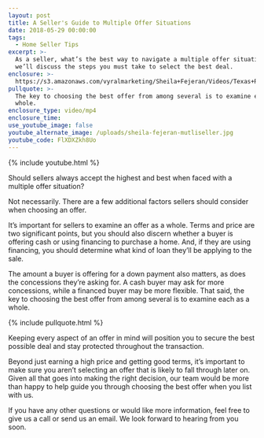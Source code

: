 ```yaml
---
layout: post
title: A Seller's Guide to Multiple Offer Situations
date: 2018-05-29 00:00:00
tags:
  - Home Seller Tips
excerpt: >-
  As a seller, what’s the best way to navigate a multiple offer situation? Today
  we’ll discuss the steps you must take to select the best deal.
enclosure: >-
  https://s3.amazonaws.com/vyralmarketing/Sheila+Fejeran/Videos/Texas+Real+Estate+Pro-+Multiple+Offer+as+a+Seller.mp4
pullquote: >-
  The key to choosing the best offer from among several is to examine each as a
  whole.
enclosure_type: video/mp4
enclosure_time:
use_youtube_image: false
youtube_alternate_image: /uploads/sheila-fejeran-mutliseller.jpg
youtube_code: FlXDXZkh8Uo
---
```


{% include youtube.html %}

Should sellers always accept the highest and best when faced with a multiple offer situation?

Not necessarily. There are a few additional factors sellers should consider when choosing an offer.

It’s important for sellers to examine an offer as a whole. Terms and price are two significant points, but you should also discern whether a buyer is offering cash or using financing to purchase a home. And, if they are using financing, you should determine what kind of loan they’ll be applying to the sale.

The amount a buyer is offering for a down payment also matters, as does the concessions they’re asking for. A cash buyer may ask for more concessions, while a financed buyer may be more flexible. That said, the key to choosing the best offer from among several is to examine each as a whole.

{% include pullquote.html %}

Keeping every aspect of an offer in mind will position you to secure the best possible deal and stay protected throughout the transaction.

Beyond just earning a high price and getting good terms, it’s important to make sure you aren’t selecting an offer that is likely to fall through later on. Given all that goes into making the right decision, our team would be more than happy to help guide you through choosing the best offer when you list with us.

If you have any other questions or would like more information, feel free to give us a call or send us an email. We look forward to hearing from you soon.